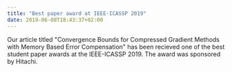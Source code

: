 ```yaml
---
title: "Best paper award at IEEE-ICASSP 2019"
date: 2019-06-08T18:43:37+02:00
---
```


Our article titled "Convergence Bounds for Compressed Gradient Methods with Memory Based Error Compensation" has
been recieved one of the best student paper awards at the IEEE-ICASSP 2019. The award was sponsored by Hitachi. 

